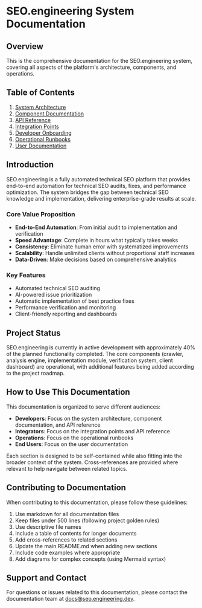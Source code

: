 # SEO.engineering System Documentation

## Overview

This is the comprehensive documentation for the SEO.engineering system, covering all aspects of the platform's architecture, components, and operations.

## Table of Contents

1. [System Architecture](./architecture.md)
2. [Component Documentation](./components/README.md)
3. [API Reference](./api/README.md)
4. [Integration Points](./integration-points.md)
5. [Developer Onboarding](./developer-onboarding.md)
6. [Operational Runbooks](./operations/README.md)
7. [User Documentation](./user/README.md)

## Introduction

SEO.engineering is a fully automated technical SEO platform that provides end-to-end automation for technical SEO audits, fixes, and performance optimization. The system bridges the gap between technical SEO knowledge and implementation, delivering enterprise-grade results at scale.

### Core Value Proposition

- **End-to-End Automation**: From initial audit to implementation and verification
- **Speed Advantage**: Complete in hours what typically takes weeks
- **Consistency**: Eliminate human error with systematized improvements
- **Scalability**: Handle unlimited clients without proportional staff increases
- **Data-Driven**: Make decisions based on comprehensive analytics

### Key Features

- Automated technical SEO auditing
- AI-powered issue prioritization
- Automatic implementation of best practice fixes
- Performance verification and monitoring
- Client-friendly reporting and dashboards

## Project Status

SEO.engineering is currently in active development with approximately 40% of the planned functionality completed. The core components (crawler, analysis engine, implementation module, verification system, client dashboard) are operational, with additional features being added according to the project roadmap.

## How to Use This Documentation

This documentation is organized to serve different audiences:

- **Developers**: Focus on the system architecture, component documentation, and API reference
- **Integrators**: Focus on the integration points and API reference
- **Operations**: Focus on the operational runbooks
- **End Users**: Focus on the user documentation

Each section is designed to be self-contained while also fitting into the broader context of the system. Cross-references are provided where relevant to help navigate between related topics.

## Contributing to Documentation

When contributing to this documentation, please follow these guidelines:

1. Use markdown for all documentation files
2. Keep files under 500 lines (following project golden rules)
3. Use descriptive file names
4. Include a table of contents for longer documents
5. Add cross-references to related sections
6. Update the main README.md when adding new sections
7. Include code examples where appropriate
8. Add diagrams for complex concepts (using Mermaid syntax)

## Support and Contact

For questions or issues related to this documentation, please contact the documentation team at docs@seo.engineering.dev.
